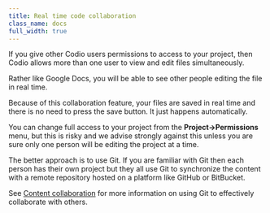 ```yaml
---
title: Real time code collaboration
class_name: docs
full_width: true
---
```


If you give other Codio users permissions to access to your project, then Codio allows more than one user to view and edit files simultaneously. 

Rather like Google Docs, you will be able to see other people editing the file in real time.

Because of this collaboration feature, your files are saved in real time and there is no need to press the save button. It just happens automatically.

You can change full access to your project from the **Project->Permissions** menu, but this is risky and we advise strongly against this unless you are sure only one person will be editing the project at a time. 

The better approach is to use Git. If you are familiar with Git then each person has their own project but they all use Git to synchronize the content with a remote repository hosted on a platform like GitHub or BitBucket.

See [Content collaboration](docs/content/collaboration) for more information on using Git to effectively collaborate with others.

